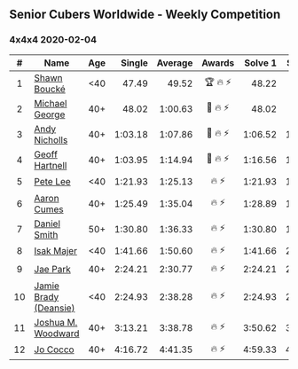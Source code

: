 ## Senior Cubers Worldwide - Weekly Competition
### 4x4x4 2020-02-04

| # | Name | Age | Single | Average | Awards | Solve 1 | Solve 2 | Solve 3 | Solve 4 | Solve 5 | Video |
| :--: | -- | :--: | --: | --: | :--: | --: | --: | --: | --: | --: | :-- |
| 1 | [Shawn Boucké](../../persons/shawn_boucke.md) | <40 | 47.49 | 49.52 | 🏆 🔥 ⚡ | 48.22 | 49.70 | 47.49 | 1:06.29 | 50.62 | [Link](https://www.facebook.com/groups/1604105099735401/permalink/2134991299980109/) |
| 2 | [Michael George](../../persons/michael_george.md) | 40+ | 48.02 | 1:00.63 | 🥇 🔥 ⚡ | 48.02 | 59.19 | 1:00.83 | 1:05.87 | 1:01.87 | [Link](https://www.facebook.com/michael.george.545/videos/10212920017115516/) |
| 3 | [Andy Nicholls](../../persons/andy_nicholls.md) | 40+ | 1:03.18 | 1:07.86 | 🥈 🔥 ⚡ | 1:06.52 | 1:03.18 | 1:16.93 | 1:08.82 | 1:08.25 | [Link](https://www.facebook.com/groups/1604105099735401/permalink/2134916213320951/) |
| 4 | [Geoff Hartnell](../../persons/geoff_hartnell.md) | 40+ | 1:03.95 | 1:14.94 | 🥉 🔥 ⚡ | 1:16.56 | 1:12.31 | 1:15.95 | 1:03.95 | 1:20.48 | [Link](https://www.facebook.com/groups/1604105099735401/permalink/2139252612887311/) |
| 5 | [Pete Lee](../../persons/pete_lee.md) | <40 | 1:21.93 | 1:25.13 | 🔥 ⚡ | 1:21.93 | 1:26.69 | 1:26.77 | DNS | DNS | [Link](https://www.facebook.com/pete.lee.9003/videos/2505517469558727/) |
| 6 | [Aaron Cumes](../../persons/aaron_cumes.md) | 40+ | 1:25.49 | 1:35.04 | 🔥 ⚡ | 1:28.89 | 1:50.74 | 1:25.49 | DNS | DNS | [Link](https://www.facebook.com/groups/1604105099735401/permalink/2133725683440004/) |
| 7 | [Daniel Smith](../../persons/daniel_smith.md) | 50+ | 1:30.80 | 1:36.33 | 🔥 ⚡ | 1:30.80 | 1:33.28 | 1:44.93 | DNS | DNS | [Link](https://www.facebook.com/groups/1604105099735401/permalink/2137188879760351/) |
| 8 | [Isak Majer](../../persons/isak_majer.md) | <40 | 1:41.66 | 1:50.60 | 🔥 ⚡ | 1:41.66 | 2:00.45 | 1:49.67 | DNS | DNS | [Link](https://www.facebook.com/groups/1604105099735401/permalink/2139081646237741/) |
| 9 | [Jae Park](../../persons/jae_park.md) | 40+ | 2:24.21 | 2:30.77 | 🔥 ⚡ | 2:24.21 | 2:29.62 | 2:38.49 | DNS | DNS | [Link](https://www.facebook.com/groups/1604105099735401/permalink/2135447743267798/) |
| 10 | [Jamie Brady (Deansie)](../../persons/jamie_brady.md) | <40 | 2:24.93 | 2:38.28 | 🔥 ⚡ | 2:24.93 | 2:55.65 | 2:34.26 | DNS | DNS | [Link](https://www.facebook.com/groups/1604105099735401/permalink/2139163042896268/) |
| 11 | [Joshua M. Woodward](../../persons/joshua_m_woodward.md) | 40+ | 3:13.21 | 3:38.78 | 🔥 ⚡ | 3:50.62 | 3:52.51 | 3:13.21 | DNS | DNS | [Link](https://www.facebook.com/joshua.m.woodward.9/videos/10157599917355342/) |
| 12 | [Jo Cocco](../../persons/jo_cocco.md) | 40+ | 4:16.72 | 4:41.35 | 🔥 ⚡ | 4:59.33 | 4:16.72 | 4:48.00 | DNS | DNS | [Link](https://www.facebook.com/JoCocco/videos/10156812603372109/) |

<!-- Global site tag (gtag.js) - Google Analytics -->
<script async src="https://www.googletagmanager.com/gtag/js?id=UA-86348435-3"></script>
<script>window.dataLayer = window.dataLayer || []; function gtag() {dataLayer.push(arguments);} gtag('js', new Date()); gtag('config', 'UA-86348435-3');</script>
